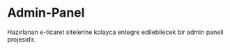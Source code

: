 # Admin-Panel
Hazırlanan e-ticaret sitelerine kolayca entegre edilebilecek bir admin paneli projesidir.

